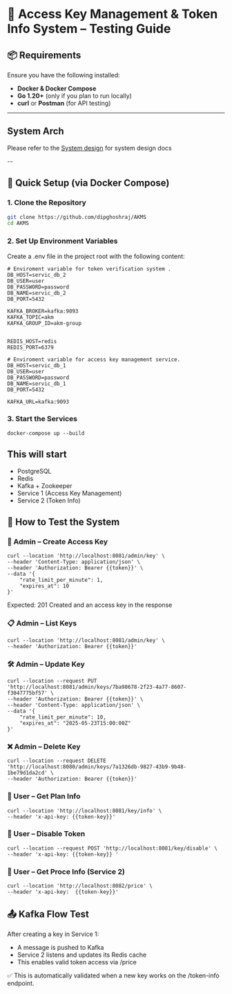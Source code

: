 # 🔐 Access Key Management & Token Info System – Testing Guide

## 📦 Requirements

Ensure you have the following installed:

- **Docker & Docker Compose**
- **Go 1.20+** (only if you plan to run locally)
- **curl** or **Postman** (for API testing)

---

## System Arch
Please refer to the [System design](https://github.com/dipghoshraj/AKMS#system-design/SYSTEM.md) for system design docs

--

## 🚀 Quick Setup (via Docker Compose)

### 1. Clone the Repository

```bash
git clone https://github.com/dipghoshraj/AKMS
cd AKMS
```

### 2. Set Up Environment Variables

Create a .env file in the project root with the following content:


```
# Enviroment variable for token verification system .
DB_HOST=servic_db_2
DB_USER=user
DB_PASSWORD=password
DB_NAME=servic_db_2
DB_PORT=5432

KAFKA_BROKER=kafka:9093
KAFKA_TOPIC=akm
KAFKA_GROUP_ID=akm-group


REDIS_HOST=redis
REDIS_PORT=6379
```

```
# Enviroment variable for access key management service.
DB_HOST=servic_db_1
DB_USER=user
DB_PASSWORD=password
DB_NAME=servic_db_1
DB_PORT=5432

KAFKA_URL=kafka:9093
```


### 3. Start the Services
```
docker-compose up --build
```

## This will start
- PostgreSQL
- Redis
- Kafka + Zookeeper
- Service 1 (Access Key Management)
- Service 2 (Token Info)


## 🧪 How to Test the System
### 🔐 Admin – Create Access Key

```
curl --location 'http://localhost:8081/admin/key' \
--header 'Content-Type: application/json' \
--header 'Authorization: Bearer {{token}}' \
--data '{
    "rate_limit_per_minute": 1,
    "expires_at": 10
}'
```
Expected: 201 Created and an access key in the response

### 📋 Admin – List Keys

```
curl --location 'http://localhost:8081/admin/key' \
--header 'Authorization: Bearer {{token}}'
```

### 🛠️ Admin – Update Key

```
curl --location --request PUT 'http://localhost:8081/admin/keys/7ba98678-2f23-4a77-8607-f3047775bf57' \
--header 'Authorization: Bearer {{token}}' \
--header 'Content-Type: application/json' \
--data '{
    "rate_limit_per_minute": 10,
    "expires_at": "2025-05-23T15:00:00Z"
}'
```

### ❌ Admin – Delete Key

```
curl --location --request DELETE 'http://localhost:8080/admin/keys/7a1326db-9827-43b9-9b48-1be79d1da2cd' \
--header 'Authorization: Bearer {{token}}'
```


### 📄 User – Get Plan Info

```
curl --location 'http://localhost:8081/key/info' \
--header 'x-api-key: {{token-key}}'
```

### 🚫 User – Disable Token

```
curl --location --request POST 'http://localhost:8081/key/disable' \
--header 'x-api-key: {{token-key}} '
```

### 🧠 User – Get Proce Info (Service 2)

```
curl --location 'http://localhost:8082/price' \
--header 'x-api-key:  {{token-key}}'
```



## 📤 Kafka Flow Test
After creating a key in Service 1:

- A message is pushed to Kafka
- Service 2 listens and updates its Redis cache
- This enables valid token access via /price

✅ This is automatically validated when a new key works on the /token-info endpoint.
